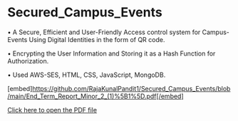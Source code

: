 # Secured_Campus_Events

• A Secure, Efficient and User-Friendly Access control system for Campus-Events Using Digital Identities in the form of QR code.

• Encrypting the User Information and Storing it as a Hash Function for Authorization.

• Used AWS-SES, HTML, CSS, JavaScript, MongoDB.

[embed]https://github.com/RajaKunalPandit1/Secured_Campus_Events/blob/main/End_Term_Report_Minor_2_(1)%5B1%5D.pdf[/embed]

[Click here to open the PDF file]((https://github.com/RajaKunalPandit1/Secured_Campus_Events/blob/main/End_Term_Report_Minor_2_(1)%5B1%5D.pdf))
